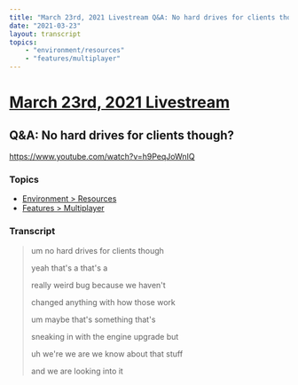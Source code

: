 ```yaml
---
title: "March 23rd, 2021 Livestream Q&A: No hard drives for clients though?"
date: "2021-03-23"
layout: transcript
topics:
    - "environment/resources"
    - "features/multiplayer"
---
```

# [March 23rd, 2021 Livestream](../2021-03-23.md)
## Q&A: No hard drives for clients though?
https://www.youtube.com/watch?v=h9PeqJoWnIQ

### Topics
* [Environment > Resources](../topics/environment/resources.md)
* [Features > Multiplayer](../topics/features/multiplayer.md)

### Transcript

> um no hard drives for clients though
>
> yeah that's a that's a
>
> really weird bug because we haven't
>
> changed anything with how those work
>
> um maybe that's something that's
>
> sneaking in with the engine upgrade but
>
> uh we're we are we know about that stuff
>
> and we are looking into it
